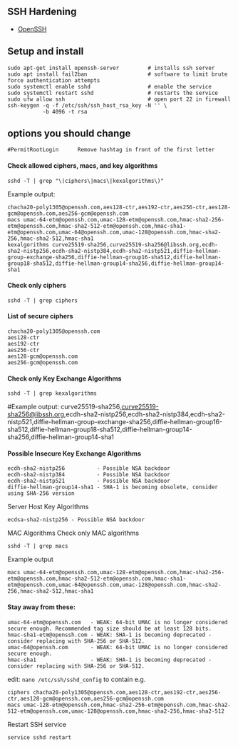 
## SSH Hardening

- [OpenSSH](https://www.openssh.com)

## Setup and install
````
sudo apt-get install openssh-server         # installs ssh server
sudo apt install fail2ban                   # software to limit brute force authentication attempts
sudo systemctl enable sshd                  # enable the service
sudo systemctl restart sshd                 # restarts the service
sudo ufw allow ssh                          # open port 22 in firewall
ssh-keygen -q -f /etc/ssh/ssh_host_rsa_key -N '' \
           -b 4096 -t rsa
````

## options you should change
````
#PermitRootLogin      Remove hashtag in front of the first letter
````


#### Check allowed ciphers, macs, and key algorithms

```
sshd -T | grep "\(ciphers\|macs\|kexalgorithms\)"
```

Example output:
```
chacha20-poly1305@openssh.com,aes128-ctr,aes192-ctr,aes256-ctr,aes128-gcm@openssh.com,aes256-gcm@openssh.com
macs umac-64-etm@openssh.com,umac-128-etm@openssh.com,hmac-sha2-256-etm@openssh.com,hmac-sha2-512-etm@openssh.com,hmac-sha1-etm@openssh.com,umac-64@openssh.com,umac-128@openssh.com,hmac-sha2-256,hmac-sha2-512,hmac-sha1
kexalgorithms curve25519-sha256,curve25519-sha256@libssh.org,ecdh-sha2-nistp256,ecdh-sha2-nistp384,ecdh-sha2-nistp521,diffie-hellman-group-exchange-sha256,diffie-hellman-group16-sha512,diffie-hellman-group18-sha512,diffie-hellman-group14-sha256,diffie-hellman-group14-sha1
```

#### Check only ciphers

```
sshd -T | grep ciphers
```

#### List of secure ciphers
```
chacha20-poly1305@openssh.com
aes128-ctr
aes192-ctr
aes256-ctr
aes128-gcm@openssh.com
aes256-gcm@openssh.com
```

#### Check only Key Exchange Algorithms
```
sshd -T | grep kexalgorithms
```

#Example output:
curve25519-sha256,curve25519-sha256@libssh.org,ecdh-sha2-nistp256,ecdh-sha2-nistp384,ecdh-sha2-nistp521,diffie-hellman-group-exchange-sha256,diffie-hellman-group16-sha512,diffie-hellman-group18-sha512,diffie-hellman-group14-sha256,diffie-hellman-group14-sha1

#### Possible Insecure Key Exchange Algorithms
```
ecdh-sha2-nistp256          - Possible NSA backdoor
ecdh-sha2-nistp384          - Possible NSA backdoor
ecdh-sha2-nistp521          - Possible NSA backdoor
diffie-hellman-group14-sha1 - SHA-1 is becoming obsolete, consider using SHA-256 version
```

Server Host Key Algorithms
```
ecdsa-sha2-nistp256 - Possible NSA backdoor
```

MAC Algorithms
Check only MAC algorithms
```
sshd -T | grep macs
```

Example output
```
macs umac-64-etm@openssh.com,umac-128-etm@openssh.com,hmac-sha2-256-etm@openssh.com,hmac-sha2-512-etm@openssh.com,hmac-sha1-etm@openssh.com,umac-64@openssh.com,umac-128@openssh.com,hmac-sha2-256,hmac-sha2-512,hmac-sha1
```

#### Stay away from these:
```
umac-64-etm@openssh.com   - WEAK: 64-bit UMAC is no longer considered secure enough. Recommended tag size should be at least 128 bits.
hmac-sha1-etm@openssh.com - WEAK: SHA-1 is becoming deprecated - consider replacing with SHA-256 or SHA-512. 
umac-64@openssh.com       - WEAK: 64-bit UMAC is no longer considered secure enough. 
hmac-sha1                 - WEAK: SHA-1 is becoming deprecated - consider replacing with SHA-256 or SHA-512. 
```

edit: `nano /etc/ssh/sshd_config` to contain e.g.
```
ciphers chacha20-poly1305@openssh.com,aes128-ctr,aes192-ctr,aes256-ctr,aes128-gcm@openssh.com,aes256-gcm@openssh.com
macs umac-128-etm@openssh.com,hmac-sha2-256-etm@openssh.com,hmac-sha2-512-etm@openssh.com,umac-128@openssh.com,hmac-sha2-256,hmac-sha2-512
```

Restart SSH service
```
service sshd restart
```

